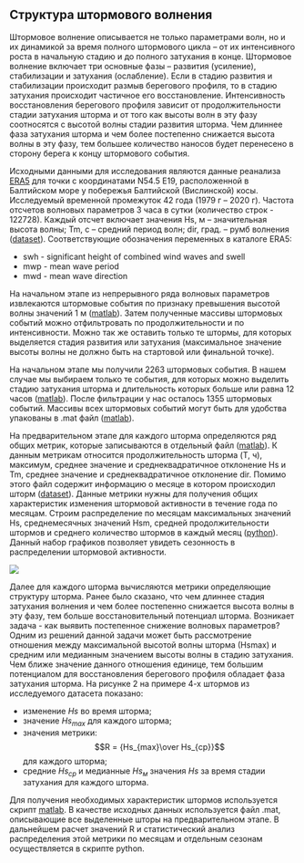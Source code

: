 ## Структура штормового волнения

Штормовое волнение описывается не только параметрами волн, но и их динамикой за время полного штормового цикла – от их интенсивного роста в начальную стадию и до полного затухания в конце. Штормовое волнение включает три основные фазы – развития (усиление), стабилизации и затухания (ослабление). Если в стадию развития и стабилизации происходит размыв берегового профиля, то в стадию затухания происходит частичное его восстановление. Интенсивность восстановления берегового профиля зависит от продолжительности стадии затухания шторма и от того как высоты волн в эту фазу соотносятся с высотой волны стадии развития шторма. Чем длиннее фаза затухания шторма и чем более постепенно снижается высота волны в эту фазу, тем большее количество наносов будет перенесено в сторону берега к концу штормового события.

Исходными данными для исследования являются данные реанализа [ERA5](https://cds.climate.copernicus.eu/cdsapp#!/dataset/reanalysis-era5-single-levels?tab=form) для точки с координатами N54.5 E19, расположенной в Балтийском море у побережья Балтийской (Вислинской) косы. Исследуемый временной промежуток 42 года (1979 г – 2020 г). Частота отсчетов волновых параметров 3 часа в сутки (количество строк -  122728). Каждый отсчет включает значения Hs, м – значительная высота волны; Tm, с – средний период волн; dir, град. – румб волнения ([dataset](1979_2020.dat)). Соответствующие обозначения переменных в каталоге ERA5:

- swh - significant height of combined wind waves and swell
- mwp - mean wave period
- mwd - mean wave direction

На начальном этапе из непрерывного ряда волновых параметров извлекаются штормовые события по признаку превышения высотой волны значений 1 м ([matlab](/matlab_scripts/index_get_storm.m)). Затем полученные массивы штормовых событий можно отфильтровать по продолжительности и по интенсивности. Можно так же оставить только те штормы, для которых выделяется стадия развития или затухания (максимальное значение высоты волны не должно быть на стартовой или финальной точке). 

На начальном этапе мы получили 2263 штормовых события. В нашем случае мы выбираем только те события, для которых можно выделить стадию затухания шторма и длительность которых больше или равна 12 часов ([matlab](/matlab_scripts/choose_storm.m)). После фильтрации у нас осталось 1355 штормовых событий. Массивы всех штормовых событий могут быть для удобства упакованы в .mat файл ([matlab](/matlab_scripts/collect_month_storms.m)).

На предварительном этапе для каждого шторма определяются ряд общих метрик, которые записываются в отдельный файл ([matlab](/matlab_scripts/charact_storm_general.m)). К данным метрикам относится продолжительность шторма (T, ч), максимум, среднее значение и среднеквадратичное отклонение Hs и Tm, среднее значение и среднеквадратичное отклонение dir. Помимо этого файл содержит информацию о месяце в котором происходил шторм ([dataset](storm_char_choose_1355.txt)). Данные метрики нужны для получения общих характеристик изменения штормовой активности в течение года по месяцам. Строим распределение по месяцам максимальных значений Hs,  среднемесячных значений Hsm, средней продолжительности штормов и среднего количество штормов в каждый месяц ([python](/python_scripts/season_storm_action_analysis.ipynb)). Данный набор графиков позволяет увидеть сезонность в распределении штормовой активности.

<image
  src="/images/storm_charact_general.jpg">

  Далее для каждого шторма вычисляются метрики определяющие структуру шторма. Ранее было сказано, что чем длиннее стадия затухания волнения и чем более постепенно снижается высота волны в эту фазу, тем больше восстановительный потенциал шторма. Возникает задача - как выявить постепенное снижение волновых параметров? Одним из решений данной задачи может быть рассмотрение отношения между максимальной высотой волны шторма (Нsmax) и средним или медианным значением высоты волны в стадию затухания. Чем ближе значение данного отношения единице, тем большим потенциалом для восстановления берегового профиля обладает фаза затухания шторма. На рисунке 2 на примере 4-х штормов из исследуемого датасета показано:
  - изменение $Hs$ во время шторма;
  - значение $Нs_{max}$ для каждого шторма;
  - значения метрики:
  $$R = {Нs_{max}\over Нs_{ср}}$$
    для каждого шторма;
  - средние $Hs_{ср}$ и  медианные $Hs_{м}$ значения $Hs$ за время стадии затухания для каждого шторма.
  
Для получения необходимых характеристик штормов используется скрипт [matlab](/matlab_scripts/charact_storm.m). В качестве исходных данных используется файл .mat, описывающие все выделенные шторы на предварительном этапе. В дальнейшем расчет значений R и статистический анализ распределения этой метрики по месяцам и отдельным сезонам осуществляется в скрипте python.
